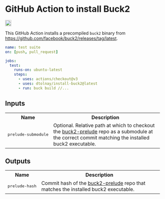 # GitHub Action to install Buck2

[<img alt="build status" src="https://img.shields.io/github/actions/workflow/status/dtolnay/install-buck2/ci.yml?branch=latest&style=for-the-badge" height="20">](https://github.com/dtolnay/install-buck2/actions?query=branch%3Alatest)

This GitHub Action installs a precompiled `buck2` binary from
<https://github.com/facebook/buck2/releases/tag/latest>.

```yaml
name: test suite
on: [push, pull_request]

jobs:
  test:
    runs-on: ubuntu-latest
    steps:
      - uses: actions/checkout@v3
      - uses: dtolnay/install-buck2@latest
      - run: buck build //...
```

## Inputs

<table>
<tr>
  <th>Name</th>
  <th>Description</th>
</tr>
<tr>
  <td><pre>prelude-submodule</pre></td>
  <td>
    Optional. Relative path at which to checkout the
    <a href="https://github.com/facebook/buck2-prelude">buck2-prelude</a>
    repo as a submodule at the correct commit matching the installed buck2
    executable.
  </td>
</tr>
</table>

## Outputs

<table>
<tr>
  <th>Name</th>
  <th>Description</th>
</tr>
<tr>
  <td><pre>prelude-hash</pre></td>
  <td>
    Commit hash of the
    <a href="https://github.com/facebook/buck2-prelude">buck2-prelude</a>
    repo that matches the installed buck2 executable.
  </td>
</tr>
</table>
